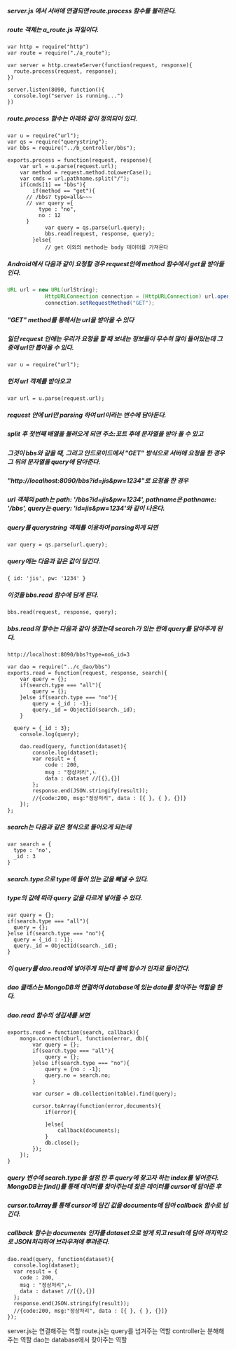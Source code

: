##### server.js 에서 서버에 연결되면 route.process 함수를 불러온다.
##### route 객체는 a_route.js 파일이다.
```
var http = require("http")
var route = require("./a_route");

var server = http.createServer(function(request, response){
  route.process(request, response);
})

server.listen(8090, function(){
  console.log("server is running...")
})
```
##### route.process 함수는 아래와 같이 정의되어 있다.
```
var u = require("url");
var qs = require("querystring");
var bbs = require("../b_controller/bbs");

exports.process = function(request, response){
	var url = u.parse(request.url);
	var method = request.method.toLowerCase();
	var cmds = url.pathname.split("/");
	if(cmds[1] == "bbs"){
		if(method == "get"){
      // /bbs? type=all&~~~
      // var query ={
          type : "no",
          no : 12
      }
			var query = qs.parse(url.query);
			bbs.read(request, response, query);
		}else{
			// get 이외의 method는 body 데이터를 가져온다

```
##### Android에서 다음과 같이 요청할 경우 request안에 method 함수에서 get을 받아들인다.
```java
URL url = new URL(urlString);
            HttpURLConnection connection = (HttpURLConnection) url.openConnection();
            connection.setRequestMethod("GET");
```

##### "GET" method를 통해서는 url을 받아올 수 있다
##### 일단 request 안에는 우리가 요청을 할 때 보내는 정보들이 무수히 많이 들어있는데 그 중에 url만 뽑아올 수 있다.
```
var u = require("url");
```
##### 먼저 url 객체를 받아오고
```
var url = u.parse(request.url);
```
##### request 안에 url만 parsing 하여 url이라는 변수에 담아둔다.

##### split 후 첫번째 배열을 불러오게 되면 주소:포트 후에 문자열을 받아 올 수 있고
##### 그것이 bbs와 같을 때, 그리고 안드로이드에서 "GET" 방식으로 서버에 요청을 한 경우 그 뒤의 문자열을 query에 담아준다.
##### "http://localhost:8090/bbs?id=jis&pw=1234"로 요청을 한 경우
##### url 객체의 path는 path: '/bbs?id=jis&pw=1234', pathname은 pathname: '/bbs', query는 query: 'id=jis&pw=1234'와 같이 나온다.
##### query를 querystring 객체를 이용하여 parsing하게 되면
```
var query = qs.parse(url.query);
```
##### query에는 다음과 같은 값이 담긴다.
```
{ id: 'jis', pw: '1234' }
```
##### 이것을 bbs.read 함수에 담게 된다.
```
bbs.read(request, response, query);
```

##### bbs.read의 함수는 다음과 같이 생겼는데 search가 있는 란에 query를 담아주게 된다.
```
http://localhost:8090/bbs?type=no&_id=3

var dao = require("../c_dao/bbs")
exports.read = function(request, response, search){
	var query = {};
	if(search.type === "all"){
		query = {};
	}else if(search.type === "no"){
		query = {_id : -1};
		query._id = ObjectId(search._id);
	}

  query = {_id : 3};
	console.log(query);

	dao.read(query, function(dataset){
		console.log(dataset);
		var result = {
			code : 200,
			msg : "정상처리",ㄴ
			data : dataset //[{},{}]
		};
		response.end(JSON.stringify(result));
		//{code:200, msg:"정상처리", data : [{ }, { }, {}]}
	});
};
```

##### search는 다음과 같은 형식으로 들어오게 되는데
```
var search = {
  type : 'no',
  _id : 3
}
```
##### search.type으로 type에 들어 있는 값을 빼낼 수 있다.
##### type의 값에 따라 query 값을 다르게 넣어줄 수 있다.
```
var query = {};
if(search.type === "all"){
  query = {};
}else if(search.type === "no"){
  query = {_id : -1};
  query._id = ObjectId(search._id);
}
```
##### 이 query를 dao.read에 넣어주게 되는데 콜백 함수가 인자로 들어간다.
##### dao 클래스는 MongoDB와 연결하여 database에 있는 data를 찾아주는 역할을 한다.
##### dao.read 함수의 생김새를 보면
```
exports.read = function(search, callback){
	mongo.connect(dburl, function(error, db){
		var query = {};
		if(search.type === "all"){
			query = {};
		}else if(search.type === "no"){
			query = {no : -1};
			query.no = search.no;
		}

		var cursor = db.collection(table).find(query);

		cursor.toArray(function(error,documents){
			if(error){

			}else{
				callback(documents);
			}
			db.close();
		});
	});
}
```
##### query 변수에 search.type을 설정 한 후 query에 찾고자 하는 index를 넣어준다. MongoDB는 find()를 통해 데이터를 찾아주는데 찾은 데이터를 cursor에 담아준 후
##### cursor.toArray를 통해 cursor에 담긴 값을 documents에 담아 callback 함수로 넘긴다.
##### callback 함수는 documents 인자를 dataset으로 받게 되고 result에 담아 마지막으로 JSON처리하여 브라우져에 뿌려준다.
```
dao.read(query, function(dataset){
  console.log(dataset);
  var result = {
    code : 200,
    msg : "정상처리",ㄴ
    data : dataset //[{},{}]
  };
  response.end(JSON.stringify(result));
  //{code:200, msg:"정상처리", data : [{ }, { }, {}]}
});
```

server.js는 연결해주는 역할
route.js는 query를 넘겨주는 역할
controller는 분해해주는 역할
dao는 database에서 찾아주는 역할
